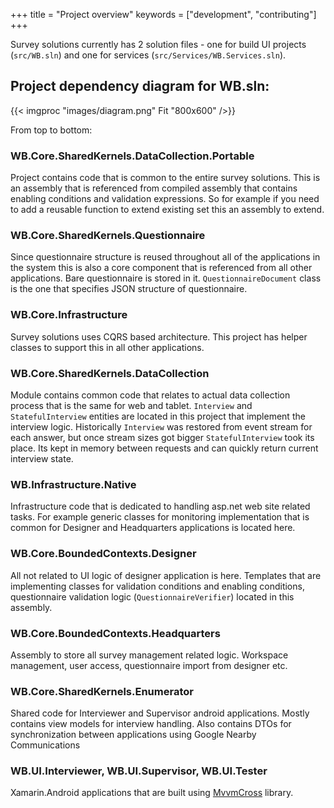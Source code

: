 +++
title = "Project overview"
keywords = ["development", "contributing"]
+++

Survey solutions currently has 2 solution files - one for build UI projects (`src/WB.sln`) and one for services (`src/Services/WB.Services.sln`).
 
## Project dependency diagram for WB.sln:
{{< imgproc "images/diagram.png" Fit "800x600" />}} 

From top to bottom:
### WB.Core.SharedKernels.DataCollection.Portable
Project contains code that is common to the entire survey solutions. This is an assembly that is referenced from compiled assembly that contains enabling conditions and validation expressions. So for example if you need to add a reusable function to extend existing set this an assembly to extend. 

### WB.Core.SharedKernels.Questionnaire
Since questionnaire structure is reused throughout all of the applications in the system this is also a core component that is referenced from all other applications. Bare questionnaire is stored in it. `QuestionnaireDocument` class is the one that specifies JSON structure of questionnaire. 

### WB.Core.Infrastructure
Survey solutions uses CQRS based architecture. This project has helper classes to support this in all other applications. 

### WB.Core.SharedKernels.DataCollection
Module contains common code that relates to actual data collection process that is the same for web and tablet. `Interview` and `StatefulInterview` entities are located in this project that implement the interview logic. Historically `Interview` was restored from event stream for each answer, but once stream sizes got bigger `StatefulInterview` took its place. Its kept in memory between requests and can quickly return current interview state. 

### WB.Infrastructure.Native
Infrastructure code that is dedicated to handling asp.net web site related tasks. For example generic classes for monitoring implementation that is common for Designer and Headquarters applications is located here.

### WB.Core.BoundedContexts.Designer
All not related to UI logic of designer application is here. Templates that are implementing classes for validation conditions and enabling conditions, questionnaire validation logic (`QuestionnaireVerifier`) located in this assembly. 

### WB.Core.BoundedContexts.Headquarters
Assembly to store all survey management related logic. Workspace management, user access, questionnaire import from designer etc.

### WB.Core.SharedKernels.Enumerator
Shared code for Interviewer and Supervisor android applications. Mostly contains view models for interview handling. Also contains DTOs for synchronization between applications using Google Nearby Communications

### WB.UI.Interviewer, WB.UI.Supervisor, WB.UI.Tester
Xamarin.Android applications that are built using [MvvmCross](https://www.mvvmcross.com/) library.